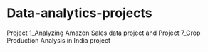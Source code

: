 # Data-analytics-projects
Project 1_Analyzing Amazon Sales data project and Project 7_Crop Production Analysis in India project
